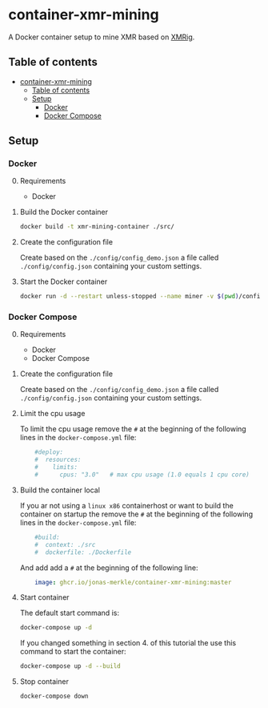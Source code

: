 # container-xmr-mining

A Docker container setup to mine XMR based on [XMRig](https://github.com/xmrig).

## Table of contents

- [container-xmr-mining](#container-xmr-mining)
  - [Table of contents](#table-of-contents)
  - [Setup](#setup)
    - [Docker](#docker)
    - [Docker Compose](#docker-compose)

## Setup

### Docker

0. Requirements

   - Docker

1. Build the Docker container

    ```bash
    docker build -t xmr-mining-container ./src/ 
    ```

2. Create the configuration file

    Create based on the `./config/config_demo.json` a file called `./config/config.json` containing your custom settings.

3. Start the Docker container

    ```bash
    docker run -d --restart unless-stopped --name miner -v $(pwd)/config:/miner-config xmr-mining-container
    ```

### Docker Compose

0. Requirements

   - Docker
   - Docker Compose

1. Create the configuration file

    Create based on the `./config/config_demo.json` a file called `./config/config.json` containing your custom settings.

2. Limit the cpu usage

    To limit the cpu usage remove the `#` at the beginning of the following lines in the `docker-compose.yml` file:

    ```yml
        #deploy:
        #  resources:
        #    limits:
        #      cpus: "3.0"   # max cpu usage (1.0 equals 1 cpu core) 
    ```

3. Build the container local

    If you ar not using a `linux x86` containerhost or want to build the container on startup the remove the `#` at the beginning of the following lines in the `docker-compose.yml` file:

    ```yml
        #build:
        #  context: ./src
        #  dockerfile: ./Dockerfile
    ```

    And add add a `#` at the beginning of the following line:

    ```yml
        image: ghcr.io/jonas-merkle/container-xmr-mining:master
    ```

4. Start container

    The default start command is:

    ```bash
    docker-compose up -d
    ````

    If you changed something in section 4. of this tutorial the use this command to start the container:

    ```bash
    docker-compose up -d --build
    ````

5. Stop container

    ```bash
    docker-compose down
    ```
